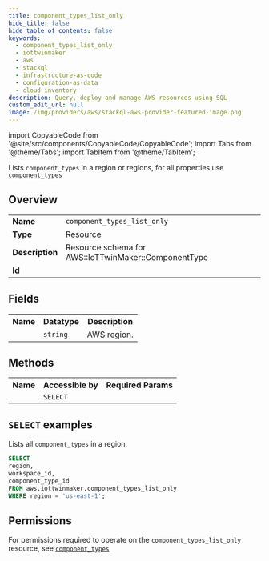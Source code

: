 ```yaml
---
title: component_types_list_only
hide_title: false
hide_table_of_contents: false
keywords:
  - component_types_list_only
  - iottwinmaker
  - aws
  - stackql
  - infrastructure-as-code
  - configuration-as-data
  - cloud inventory
description: Query, deploy and manage AWS resources using SQL
custom_edit_url: null
image: /img/providers/aws/stackql-aws-provider-featured-image.png
---
```


import CopyableCode from '@site/src/components/CopyableCode/CopyableCode';
import Tabs from '@theme/Tabs';
import TabItem from '@theme/TabItem';

Lists <code>component_types</code> in a region or regions, for all properties use <a href="/providers/aws/serviceName/component_types/"><code>component_types</code></a>

## Overview
<table><tbody>
<tr><td><b>Name</b></td><td><code>component_types_list_only</code></td></tr>
<tr><td><b>Type</b></td><td>Resource</td></tr>
<tr><td><b>Description</b></td><td>Resource schema for AWS::IoTTwinMaker::ComponentType</td></tr>
<tr><td><b>Id</b></td><td><CopyableCode code="aws.iottwinmaker.component_types_list_only" /></td></tr>
</tbody></table>

## Fields
<table><tbody><tr><th>Name</th><th>Datatype</th><th>Description</th></tr><tr><td><CopyableCode code="region" /></td><td><code>string</code></td><td>AWS region.</td></tr>
</tbody></table>

## Methods

<table><tbody>
  <tr>
    <th>Name</th>
    <th>Accessible by</th>
    <th>Required Params</th>
  </tr>
  <tr>
    <td><CopyableCode code="list_resources" /></td>
    <td><code>SELECT</code></td>
    <td><CopyableCode code="region" /></td>
  </tr>
</tbody></table>

## `SELECT` examples
Lists all <code>component_types</code> in a region.
```sql
SELECT
region,
workspace_id,
component_type_id
FROM aws.iottwinmaker.component_types_list_only
WHERE region = 'us-east-1';
```


## Permissions

For permissions required to operate on the <code>component_types_list_only</code> resource, see <a href="/providers/aws/iottwinmaker/component_types/#permissions"><code>component_types</code></a>

